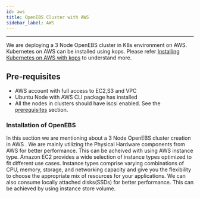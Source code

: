 ```yaml
---
id: aws
title: OpenEBS Cluster with AWS
sidebar_label: AWS
---
```

------

We are deploying a 3 Node OpenEBS cluster in K8s environment on AWS. Kubernetes on AWS can be installed using kops. Please refer [Installing Kubernetes on AWS with kops](https://kubernetes.io/docs/setup/custom-cloud/kops/) to understand more. 

## Pre-requisites

- AWS account with full access to EC2,S3 and VPC
- Ubuntu Node with AWS CLI package has installed
- All the nodes in clusters should have iscsi enabled. See the [prerequisites](/docs/next/prerequisites.html) section.

### Installation of OpenEBS

In this section we are mentioning about  a 3 Node OpenEBS cluster creation in AWS . We are mainly utilizing the Physical Hardware components from AWS for better performance. This can be acheived with using AWS instance type. Amazon EC2 provides a wide selection of instance types optimized to fit different use cases. Instance types comprise varying combinations of CPU, memory, storage, and networking capacity and give you the flexibility to choose the appropriate mix of resources for your applications. 
We can also consume locally attached disks(SSDs) for better performance. This can be achieved by using instance store volume.






<!-- Hotjar Tracking Code for https://docs.openebs.io -->
<script>
   (function(h,o,t,j,a,r){
       h.hj=h.hj||function(){(h.hj.q=h.hj.q||[]).push(arguments)};
       h._hjSettings={hjid:785693,hjsv:6};
       a=o.getElementsByTagName('head')[0];
       r=o.createElement('script');r.async=1;
       r.src=t+h._hjSettings.hjid+j+h._hjSettings.hjsv;
       a.appendChild(r);
   })(window,document,'https://static.hotjar.com/c/hotjar-','.js?sv=');
</script>

